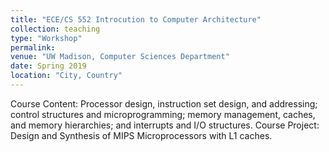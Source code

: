 ```yaml
---
title: "ECE/CS 552 Introcution to Computer Architecture"
collection: teaching
type: "Workshop"
permalink:
venue: "UW Madison, Computer Sciences Department"
date: Spring 2019
location: "City, Country"
---
```


Course Content: Processor design, instruction set design, and addressing; control structures and microprogramming; memory management, caches, and memory hierarchies; and interrupts and I/O structures.
Course Project: Design and Synthesis of MIPS Microprocessors with L1 caches.

